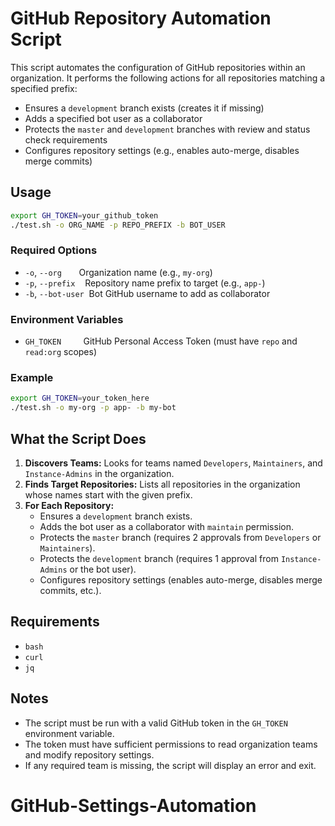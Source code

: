 # GitHub Repository Automation Script

This script automates the configuration of GitHub repositories within an organization. It performs the following actions for all repositories matching a specified prefix:

- Ensures a `development` branch exists (creates it if missing)
- Adds a specified bot user as a collaborator
- Protects the `master` and `development` branches with review and status check requirements
- Configures repository settings (e.g., enables auto-merge, disables merge commits)

## Usage

```sh
export GH_TOKEN=your_github_token
./test.sh -o ORG_NAME -p REPO_PREFIX -b BOT_USER
```

### Required Options

- `-o`, `--org` &nbsp;&nbsp;&nbsp;&nbsp;&nbsp;&nbsp;Organization name (e.g., `my-org`)
- `-p`, `--prefix` &nbsp;&nbsp;&nbsp;Repository name prefix to target (e.g., `app-`)
- `-b`, `--bot-user` &nbsp;Bot GitHub username to add as collaborator

### Environment Variables

- `GH_TOKEN` &nbsp;&nbsp;&nbsp;&nbsp;&nbsp;&nbsp;&nbsp;&nbsp;GitHub Personal Access Token (must have `repo` and `read:org` scopes)

### Example

```sh
export GH_TOKEN=your_token_here
./test.sh -o my-org -p app- -b my-bot
```

## What the Script Does

1. **Discovers Teams:** Looks for teams named `Developers`, `Maintainers`, and `Instance-Admins` in the organization.
2. **Finds Target Repositories:** Lists all repositories in the organization whose names start with the given prefix.
3. **For Each Repository:**
	- Ensures a `development` branch exists.
	- Adds the bot user as a collaborator with `maintain` permission.
	- Protects the `master` branch (requires 2 approvals from `Developers` or `Maintainers`).
	- Protects the `development` branch (requires 1 approval from `Instance-Admins` or the bot user).
	- Configures repository settings (enables auto-merge, disables merge commits, etc.).

## Requirements

- `bash`
- `curl`
- `jq`

## Notes

- The script must be run with a valid GitHub token in the `GH_TOKEN` environment variable.
- The token must have sufficient permissions to read organization teams and modify repository settings.
- If any required team is missing, the script will display an error and exit.
# GitHub-Settings-Automation